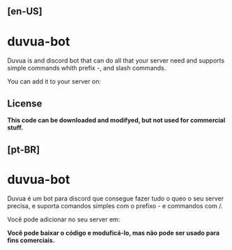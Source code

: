 <h2>[en-US]</h2>
<h1> duvua-bot </h1>
<p>Duvua is and discord bot that can do all that your server need and supports simple commands whith prefix -, and slash commands.</p>
<p>You can add it to your server on: </p>
<h2>License</h2>
<p><strong>This code can be downloaded and modifyed, but not used for commercial stuff.</strong></p>
<h2>[pt-BR]</h2>
<h1> duvua-bot </h1>
<p>Duvua é um bot para discord que consegue fazer tudo o queo o seu server precisa, e suporta comandos simples com o prefixo - e commandos com /.</p>
<p>Você pode adicionar no seu server em: </p>
<p><strong>Você pode baixar o código e moduficá-lo, mas não pode ser usado para fins comerciais.</strong></p>
